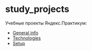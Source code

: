 # study_projects

Учебные проекты Яндекс.Практикум:
* [General info](https://github.com/E1000Denis111I/study_projects/tree/main/A_B_test_analysis)
* [Technologies](#technologies)
* [Setup](#setup)
